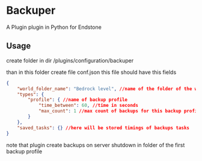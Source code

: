# Backuper
A Plugin plugin in Python for Endstone

## Usage
create folder in dir /plugins/configuration/backuper


than in this folder create file conf.json
this file should have this fields

```json
{
    "world_folder_name": "Bedrock level", //name of the folder of the world to backup
    "types": {
        "profile": { //name of backup profile
            "time_between": 60, //time in seconds
            "max_count": 1 //max count of backups for this backup profile
        }
    },
    "saved_tasks": {} //here will be stored timings of backups tasks
}
```

note that plugin create backups on server shutdown in folder of the first backup profile
